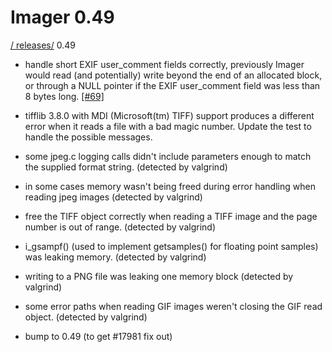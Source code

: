 # Imager 0.49

[ / ](..) [releases/](./) 0.49

- handle short EXIF user_comment fields correctly, previously Imager  would read (and potentially) write beyond the end of an allocated block,  or through a NULL pointer if the EXIF user_comment field was less  than 8 bytes long.  [[#69]](https://github.com/tonycoz/imager/issues/69)

- tifflib 3.8.0 with MDI (Microsoft(tm) TIFF) support produces a   different error when it reads a file with a bad magic number.  Update the test to handle the possible messages.

- some jpeg.c logging calls didn't include parameters enough to match  the supplied format string. (detected by valgrind)

- in some cases memory wasn't being freed during error handling when  reading jpeg images (detected by valgrind)

- free the TIFF object correctly when reading a TIFF image and the   page number is out of range. (detected by valgrind)

- i_gsampf() (used to implement getsamples() for floating point samples)  was leaking memory. (detected by valgrind)

- writing to a PNG file was leaking one memory block  (detected by valgrind)

- some error paths when reading GIF images weren't closing the GIF  read object. (detected by valgrind)

- bump to 0.49 (to get #17981 fix out)